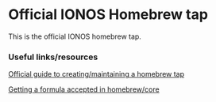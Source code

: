 # Official IONOS Homebrew tap 

This is the official IONOS homebrew tap.

### Useful links/resources

[Official guide to creating/maintaining a homebrew tap](https://github.com/Homebrew/brew/blob/master/docs/How-to-Create-and-Maintain-a-Tap.md)

[Getting a formula accepted in homebrew/core](https://github.com/Homebrew/brew/blob/master/docs/Acceptable-Formulae.md)
